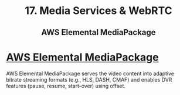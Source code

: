 <div align='center'>
  <h1> 17. Media Services & WebRTC </h1>
  <h2> AWS Elemental MediaPackage </h2>
</div>

# [AWS Elemental MediaPackage](https://aws.amazon.com/pt/mediapackage/)

AWS Elemental MediaPackage serves the video content into adaptive bitrate streaming formats (e.g., HLS, DASH, CMAF) and enables DVR features (pause, resume, start-over) using offset.
